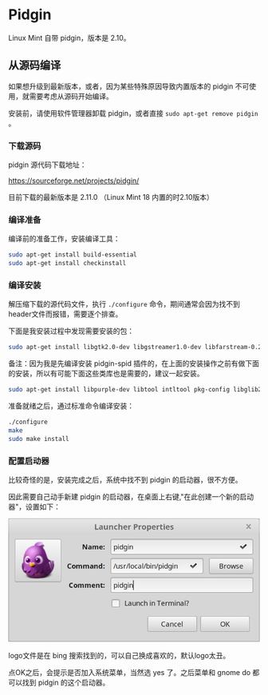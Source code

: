 # Pidgin

Linux Mint 自带 pidgin，版本是 2.10。

## 从源码编译

如果想升级到最新版本，或者，因为某些特殊原因导致内置版本的 pidgin 不可使用，就需要考虑从源码开始编译。

安装前，请使用软件管理器卸载 pidgin，或者直接 `sudo apt-get remove pidgin` 。

### 下载源码

pidgin 源代码下载地址：

https://sourceforge.net/projects/pidgin/

目前下载的最新版本是 2.11.0 （Linux Mint 18 内置的时2.10版本）

### 编译准备

编译前的准备工作，安装编译工具：

```bash
sudo apt-get install build-essential
sudo apt-get install checkinstall
```

### 编译安装

解压缩下载的源代码文件，执行 `./configure` 命令，期间通常会因为找不到header文件而报错，需要逐个排查。

下面是我安装过程中发现需要安装的包：

```bash
sudo apt-get install libgtk2.0-dev libgstreamer1.0-dev libfarstream-0.2-dev libgstreamer-plugins-base1.0-dev libgtkspell-dev libxss-dev libidn11-dev libmeanwhile-dev libavahi-client-dev libavahi-glib-dev network-manager-dev libperl-dev tcl-dev tk-dev
```

备注：因为我是先编译安装 pidgin-spid 插件的，在上面的安装操作之前有做下面的安装，所以有可能下面这些类库也是需要的，建议一起安装。

```bash
sudo apt-get install libpurple-dev libtool intltool pkg-config libglib2.0-dev libxml2-dev libnss3-dev libssl-dev libkrb5-dev libnice-dev libgstreamer0.10-dev
```

准备就绪之后，通过标准命令编译安装：

```bash
./configure
make
sudo make install
```

### 配置启动器

比较奇怪的是，安装完成之后，系统中找不到 pidgin 的启动器，很不方便。

因此需要自己动手新建 pidgin 的启动器，在桌面上右键,"在此创建一个新的启动器"，设置如下：

![](images/pidgin_launcher.jpg)

logo文件是在 bing 搜索找到的，可以自己换成喜欢的，默认logo太丑。

点OK之后，会提示是否加入系统菜单，当然选 yes 了。之后菜单和 gnome do 都可以找到 pidgin 的这个启动器。